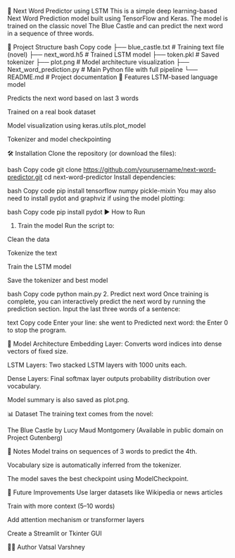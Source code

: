 🧠 Next Word Predictor using LSTM
This is a simple deep learning-based Next Word Prediction model built using TensorFlow and Keras. The model is trained on the classic novel The Blue Castle and can predict the next word in a sequence of three words.

📁 Project Structure
bash
Copy code
├── blue_castle.txt           # Training text file (novel)
├── next_word.h5              # Trained LSTM model
├── token.pkl                 # Saved tokenizer
├── plot.png                  # Model architecture visualization
├── Next_word_prediction.py                   # Main Python file with full pipeline
└── README.md                 # Project documentation
🧪 Features
LSTM-based language model

Predicts the next word based on last 3 words

Trained on a real book dataset

Model visualization using keras.utils.plot_model

Tokenizer and model checkpointing

🛠️ Installation
Clone the repository (or download the files):

bash
Copy code
git clone https://github.com/yourusername/next-word-predictor.git
cd next-word-predictor
Install dependencies:

bash
Copy code
pip install tensorflow numpy pickle-mixin
You may also need to install pydot and graphviz if using the model plotting:

bash
Copy code
pip install pydot
▶️ How to Run
1. Train the model
Run the script to:

Clean the data

Tokenize the text

Train the LSTM model

Save the tokenizer and best model

bash
Copy code
python main.py
2. Predict next word
Once training is complete, you can interactively predict the next word by running the prediction section. Input the last three words of a sentence:

text
Copy code
Enter your line: she went to
Predicted next word: the
Enter 0 to stop the program.

🧠 Model Architecture
Embedding Layer: Converts word indices into dense vectors of fixed size.

LSTM Layers: Two stacked LSTM layers with 1000 units each.

Dense Layers: Final softmax layer outputs probability distribution over vocabulary.

Model summary is also saved as plot.png.

📊 Dataset
The training text comes from the novel:

The Blue Castle by Lucy Maud Montgomery
(Available in public domain on Project Gutenberg)

📌 Notes
Model trains on sequences of 3 words to predict the 4th.

Vocabulary size is automatically inferred from the tokenizer.

The model saves the best checkpoint using ModelCheckpoint.

🔮 Future Improvements
Use larger datasets like Wikipedia or news articles

Train with more context (5–10 words)

Add attention mechanism or transformer layers

Create a Streamlit or Tkinter GUI

🧑‍💻 Author
Vatsal Varshney

